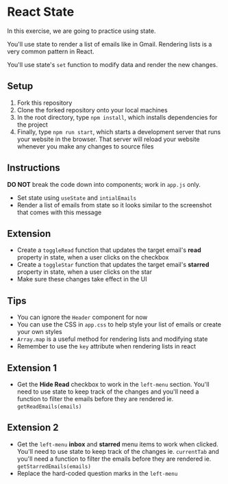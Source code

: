 # React State

In this exercise, we are going to practice using state.

You'll use state to render a list of emails like in Gmail. Rendering lists is a very common pattern in React.

You'll use state's `set` function to modify data and render the new changes.

## Setup

1. Fork this repository
2. Clone the forked repository onto your local machines
3. In the root directory, type `npm install`, which installs dependencies for the project
4. Finally, type `npm run start`, which starts a development server that runs your website in the browser. That server will reload your website whenever you make any changes to source files

## Instructions

**DO NOT** break the code down into components; work in `app.js` only.

- Set state using `useState` and `intialEmails`
- Render a list of emails from state so it looks similar to the screenshot that comes with this message

## Extension
- Create a `toggleRead` function that updates the target email's **read** property in state, when a user clicks on the checkbox
- Create a `toggleStar` function that updates the target email's **starred** property in state, when a user clicks on the star
- Make sure these changes take effect in the UI

## Tips

- You can ignore the `Header` component for now
- You can use the CSS in `app.css` to help style your list of emails or create your own styles
- `Array.map` is a useful method for rendering lists and modifying state
- Remember to use the `key` attribute when rendering lists in react

## Extension 1

- Get the **Hide Read** checkbox to work in the `left-menu` section. You'll need to use state to keep track of the changes and you'll need a function to filter the emails before they are rendered ie. `getReadEmails(emails)`

## Extension 2

- Get the `left-menu` **inbox** and **starred** menu items to work when clicked. You'll need to use state to keep track of the changes ie. `currentTab` and you'll need a function to filter the emails before they are rendered ie. `getStarredEmails(emails)`
- Replace the hard-coded question marks in the `left-menu`
